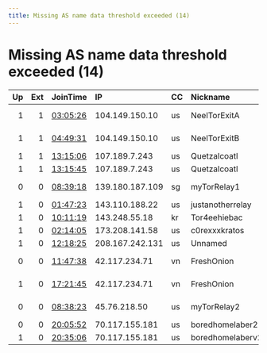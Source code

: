 ```yaml
---
title: Missing AS name data threshold exceeded (14)
---
```


# Missing AS name data threshold exceeded (14)

|   Up |   Ext | JoinTime                                                                                            | IP              | CC   | Nickname         |   ORp |   Dirp | Version    | Contact                      | OS      |   eFamMembers |
|-----:|------:|:----------------------------------------------------------------------------------------------------|:----------------|:-----|:-----------------|------:|-------:|:-----------|:-----------------------------|:--------|--------------:|
|    1 |     1 | [03:05:26](https://metrics.torproject.org/rs.html#details/F885B7D493D41A7FFAF90B07CCCABF05F00E3A08) | 104.149.150.10  | us   | NeelTorExitA     |   143 |      0 | 0.4.6.4-rc | Neel Chauhan &lt;neel AT nee | FreeBSD |             4 |
|    1 |     1 | [04:49:31](https://metrics.torproject.org/rs.html#details/57B50AB6AC26412BA15ADCF58C94B5B24E0E568F) | 104.149.150.10  | us   | NeelTorExitB     |   110 |      0 | 0.4.6.4-rc | Neel Chauhan &lt;neel AT nee | FreeBSD |             4 |
|    1 |     1 | [13:15:06](https://metrics.torproject.org/rs.html#details/60E521B632D83971ECF8D454AF558F2C238BC9A5) | 107.189.7.243   | us   | Quetzalcoatl     |  9000 |     80 | 0.4.5.9    | Quetzalcoatl relays AT pr    | Linux   |            76 |
|    1 |     1 | [13:15:45](https://metrics.torproject.org/rs.html#details/982F261EC5D2D7DB89D7D0320009E02E752DFE69) | 107.189.7.243   | us   | Quetzalcoatl     |  9100 |   9101 | 0.4.5.9    | Quetzalcoatl relays AT pr    | Linux   |            76 |
|    0 |     0 | [08:39:18](https://metrics.torproject.org/rs.html#details/9C785A2FE58528491836F29D6D02A273F06684D6) | 139.180.187.109 | sg   | myTorRelay1      |   443 |      0 | 0.4.4.5    | tor-operator@lhyuestc20@1    | Linux   |             1 |
|    1 |     0 | [01:47:23](https://metrics.torproject.org/rs.html#details/F78F7B65C6C0ED81064C171BCCBFEA57C2DC89BC) | 143.110.188.22  | us   | justanotherrelay |  9001 |      0 | 0.4.5.9    | just atorrelay at pr         | Linux   |             1 |
|    1 |     0 | [10:11:19](https://metrics.torproject.org/rs.html#details/4BEE6BB614F51BF0F7ED8265FC041282A523E179) | 143.248.55.18   | kr   | Tor4eehiebac     |  9001 |   9030 | 0.4.2.7    | tor4@example.org             | Linux   |             1 |
|    1 |     0 | [02:14:05](https://metrics.torproject.org/rs.html#details/8D3BF2751B2C7857839B2E597EB9E092FB583506) | 173.208.141.58  | us   | c0rexxxkratos    |  8443 |   8080 | 0.4.5.8    | None                         | FreeBSD |             1 |
|    1 |     0 | [12:18:25](https://metrics.torproject.org/rs.html#details/0FB8111CFF25F57D462093DCB10C5470FFE06175) | 208.167.242.131 | us   | Unnamed          |  9001 |      0 | 0.4.5.7    | None                         | Linux   |             1 |
|    0 |     0 | [11:47:38](https://metrics.torproject.org/rs.html#details/51F974B35318D507524F8F966562DE57F5DA2B21) | 42.117.234.71   | vn   | FreshOnion       |  9001 |   9030 | 0.4.5.7    | Nguyen Quang Minh &lt;fresho | Linux   |             1 |
|    1 |     0 | [17:21:45](https://metrics.torproject.org/rs.html#details/C2269F6E9BEF8146D63559B9989EFC90C28E7E3C) | 42.117.234.71   | vn   | FreshOnion       |  9001 |   9030 | 0.4.5.7    | Nguyen Quang Minh &lt;fresho | Linux   |             1 |
|    0 |     0 | [08:38:23](https://metrics.torproject.org/rs.html#details/1FCA426BBD7EDCC6C0FFF013D0FD9531B16A5845) | 45.76.218.50    | us   | myTorRelay2      |   443 |      0 | 0.4.4.5    | tor-operator@lhyuestc20@1    | Linux   |             1 |
|    0 |     0 | [20:05:52](https://metrics.torproject.org/rs.html#details/1C74BBF0316FB9A684B24BEFAF8FB63A7922D8DA) | 70.117.155.181  | us   | boredhomelaber2  |  9001 |      0 | 0.4.5.9    | torrelay ignorethis at a     | Linux   |             1 |
|    1 |     0 | [20:35:06](https://metrics.torproject.org/rs.html#details/38AB5E247A652B69E769E6F9EC444330194453BB) | 70.117.155.181  | us   | boredhomelaberv2 |  9001 |      0 | 0.4.5.9    | torrelay ignorethis at a     | Linux   |             1 |
